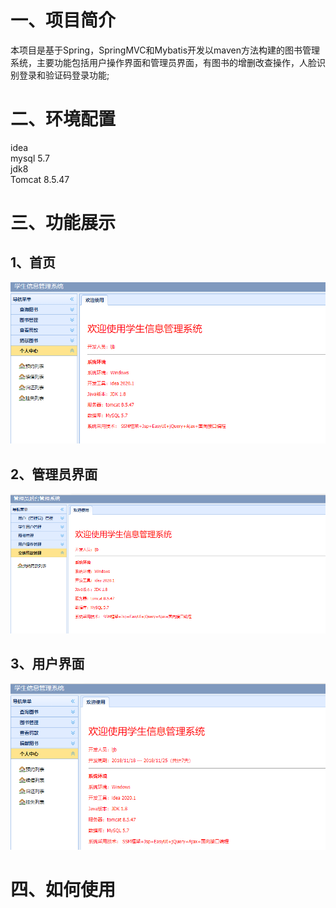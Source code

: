 # 一、项目简介
本项目是基于Spring，SpringMVC和Mybatis开发以maven方法构建的图书管理系统，主要功能包括用户操作界面和管理员界面，有图书的增删改查操作，人脸识别登录和验证码登录功能;

# 二、环境配置
idea  
mysql 5.7  
jdk8  
Tomcat 8.5.47  

# 三、功能展示
## 1、首页
![首页展示](https://github.com/lijiabinhn/TSGLXT/blob/master/images/sy.png)
## 2、管理员界面
![管理员页面展示](https://github.com/lijiabinhn/TSGLXT/blob/master/images/gly.png)
## 3、用户界面
![用户页面展示](https://github.com/lijiabinhn/TSGLXT/blob/master/images/xs.png)
# 四、如何使用



